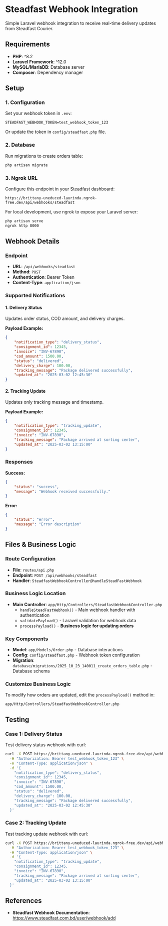 # Steadfast Webhook Integration

Simple Laravel webhook integration to receive real-time delivery updates from Steadfast Courier.

## Requirements

- **PHP**: ^8.2
- **Laravel Framework**: ^12.0
- **MySQL/MariaDB**: Database server
- **Composer**: Dependency manager

## Setup

### 1. Configuration
Set your webhook token in `.env`:
```env
STEADFAST_WEBHOOK_TOKEN=test_webhook_token_123
```

Or update the token in `config/steadfast.php` file.

### 2. Database
Run migrations to create orders table:
```bash
php artisan migrate
```

### 3. Ngrok URL
Configure this endpoint in your Steadfast dashboard:
```
https://brittany-uneduced-laurinda.ngrok-free.dev/api/webhooks/steadfast
```

For local development, use ngrok to expose your Laravel server:
```bash
php artisan serve
ngrok http 8000
```

## Webhook Details

### Endpoint
- **URL**: `/api/webhooks/steadfast`
- **Method**: `POST`
- **Authentication**: Bearer Token
- **Content-Type**: `application/json`

### Supported Notifications

#### 1. Delivery Status
Updates order status, COD amount, and delivery charges.

**Payload Example:**
```json
{
    "notification_type": "delivery_status",
    "consignment_id": 12345,
    "invoice": "INV-67890",
    "cod_amount": 1500.00,
    "status": "delivered",
    "delivery_charge": 100.00,
    "tracking_message": "Package delivered successfully",
    "updated_at": "2025-03-02 12:45:30"
}
```

#### 2. Tracking Update
Updates only tracking message and timestamp.

**Payload Example:**
```json
{
    "notification_type": "tracking_update",
    "consignment_id": 12345,
    "invoice": "INV-67890",
    "tracking_message": "Package arrived at sorting center",
    "updated_at": "2025-03-02 13:15:00"
}
```

### Responses

**Success:**
```json
{
    "status": "success",
    "message": "Webhook received successfully."
}
```

**Error:**
```json
{
    "status": "error",
    "message": "Error description"
}
```

## Files & Business Logic

### Route Configuration
- **File**: `routes/api.php`
- **Endpoint**: `POST /api/webhooks/steadfast`
- **Handler**: `SteadfastWebhookController@handleSteadFastWebhook`

### Business Logic Location
- **Main Controller**: `app/Http/Controllers/SteadfastWebhookController.php`
  - `handleSteadFastWebhook()` - Main webhook handler with authentication
  - `validatePayload()` - Laravel validation for webhook data
  - `processPayload()` - **Business logic for updating orders**
  
### Key Components
- **Model**: `app/Models/Order.php` - Database interactions
- **Config**: `config/steadfast.php` - Webhook token configuration
- **Migration**: `database/migrations/2025_10_23_140011_create_orders_table.php` - Database schema

### Customize Business Logic
To modify how orders are updated, edit the `processPayload()` method in:
```
app/Http/Controllers/SteadfastWebhookController.php
```

## Testing

### Case 1: Delivery Status
Test delivery status webhook with curl:
```bash
curl -X POST https://brittany-uneduced-laurinda.ngrok-free.dev/api/webhooks/steadfast \
  -H "Authorization: Bearer test_webhook_token_123" \
  -H "Content-Type: application/json" \
  -d '{
    "notification_type": "delivery_status",
    "consignment_id": 12345,
    "invoice": "INV-67890",
    "cod_amount": 1500.00,
    "status": "delivered",
    "delivery_charge": 100.00,
    "tracking_message": "Package delivered successfully",
    "updated_at": "2025-03-02 12:45:30"
  }'
```

### Case 2: Tracking Update
Test tracking update webhook with curl:
```bash
curl -X POST https://brittany-uneduced-laurinda.ngrok-free.dev/api/webhooks/steadfast \
  -H "Authorization: Bearer test_webhook_token_123" \
  -H "Content-Type: application/json" \
  -d '{
    "notification_type": "tracking_update",
    "consignment_id": 12345,
    "invoice": "INV-67890",
    "tracking_message": "Package arrived at sorting center",
    "updated_at": "2025-03-02 13:15:00"
  }'
```

## References

- **Steadfast Webhook Documentation**: https://www.steadfast.com.bd/user/webhook/add